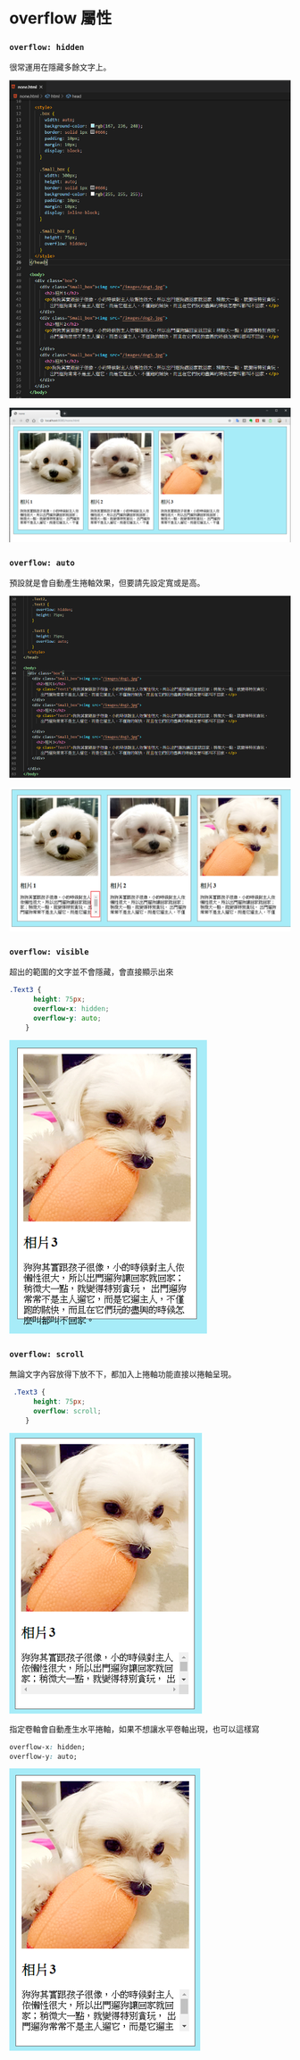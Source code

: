 # overflow 屬性

### **`overflow: hidden`**

很常運用在隱藏多餘文字上。

![](.gitbook/assets/image%20%2831%29.png)

![](.gitbook/assets/image%20%2826%29.png)

### `overflow: auto`

預設就是會自動產生捲軸效果，但要請先設定寬或是高。

![](.gitbook/assets/image%20%2825%29.png)

![](.gitbook/assets/image%20%2832%29.png)

### `overflow: visible`

超出的範圍的文字並不會隱藏，會直接顯示出來

```css
.Text3 {
      height: 75px;
      overflow-x: hidden;
      overflow-y: auto;
    }
```

![](.gitbook/assets/image%20%2845%29.png)

### `overflow: scroll`

無論文字內容放得下放不下，都加入上捲軸功能直接以捲軸呈現。

```css
 .Text3 {
      height: 75px;
      overflow: scroll;
    }
```

![](.gitbook/assets/image%20%2848%29.png)

指定卷軸會自動產生水平捲軸，如果不想讓水平卷軸出現，也可以這樣寫

```css
overflow-x: hidden;
overflow-y: auto;
```

![](.gitbook/assets/image%20%2816%29.png)

